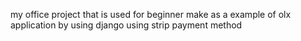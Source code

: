 my office project that is used for beginner 
make as a example of olx application by using django 
using strip payment method
